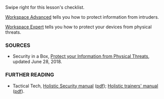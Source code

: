 [Title]: # (What now?)
[Order]: # (9)

Swipe right for this lesson's checklist. 

[Workspace Advanced](umbrella://lesson/protect-your-workspace/1) tells you how to protect information from intruders.

[Workspace Expert](umbrella://lesson/protect-your-workspace/2) tells you how to protect your devices from physical threats. 

### SOURCES

* Security in a Box, [Protect your Information from Physical Threats](https://securityinabox.org/en/guide/physical/), updated June 28, 2018. 

### FURTHER READING

- Tactical Tech, [Holistic Security manual](https://holistic-security.tacticaltech.org) ([pdf](https://holistic-security.tacticaltech.org/downloads.html)); [Holistic trainers' manual](https://holistic-security.tacticaltech.org/trainers-manual.html) ([pdf](https://holistic-security.tacticaltech.org/ckeditor_assets/attachments/60/holisticsecurity_trainersmanual.pdf)).
